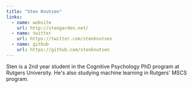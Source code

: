 ```yaml
---
title: "Sten Knutsen"
links:
  - name: website
    url: http://stengarden.net/
  - name: twitter
    url: https://twitter.com/stenknutsen
  - name: github
    url: https://github.com/stenknutsen
---
```


Sten is a 2nd year student in the Cognitive Psychology PhD program at Rutgers
University.  He's also studying machine learning in Rutgers' MSCS program.
